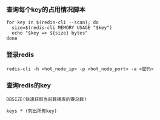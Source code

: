 ### 查询每个key的占用情况脚本

```
for key in $(redis-cli --scan); do
  size=$(redis-cli MEMORY USAGE "$key")
  echo "$key => ${size} bytes"
done
```

### 登录redis

```
redis-cli -h <hot_node_ip> -p <hot_node_port> -a <密码>
```

### 查询redis的key

```
DBSIZE(快速获取当前数据库的键总数)

keys * (列出所有key)
```